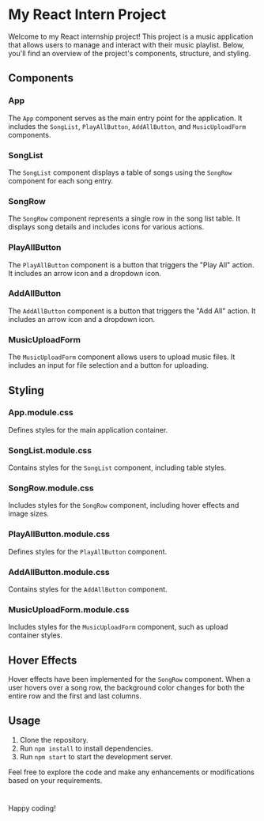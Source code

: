 # My React Intern Project

Welcome to my React internship project! This project is a music application that allows users to manage and interact with their music playlist. Below, you'll find an overview of the project's components, structure, and styling.

## Components

### App

The `App` component serves as the main entry point for the application. It includes the `SongList`, `PlayAllButton`, `AddAllButton`, and `MusicUploadForm` components.

### SongList

The `SongList` component displays a table of songs using the `SongRow` component for each song entry.

### SongRow

The `SongRow` component represents a single row in the song list table. It displays song details and includes icons for various actions.

### PlayAllButton

The `PlayAllButton` component is a button that triggers the "Play All" action. It includes an arrow icon and a dropdown icon.

### AddAllButton

The `AddAllButton` component is a button that triggers the "Add All" action. It includes an arrow icon and a dropdown icon.

### MusicUploadForm

The `MusicUploadForm` component allows users to upload music files. It includes an input for file selection and a button for uploading.

## Styling

### App.module.css

Defines styles for the main application container.

### SongList.module.css

Contains styles for the `SongList` component, including table styles.

### SongRow.module.css

Includes styles for the `SongRow` component, including hover effects and image sizes.

### PlayAllButton.module.css

Defines styles for the `PlayAllButton` component.

### AddAllButton.module.css

Contains styles for the `AddAllButton` component.

### MusicUploadForm.module.css

Includes styles for the `MusicUploadForm` component, such as upload container styles.

## Hover Effects

Hover effects have been implemented for the `SongRow` component. When a user hovers over a song row, the background color changes for both the entire row and the first and last columns.

## Usage

1. Clone the repository.
2. Run `npm install` to install dependencies.
3. Run `npm start` to start the development server.

Feel free to explore the code and make any enhancements or modifications based on your requirements.

#

Happy coding!
